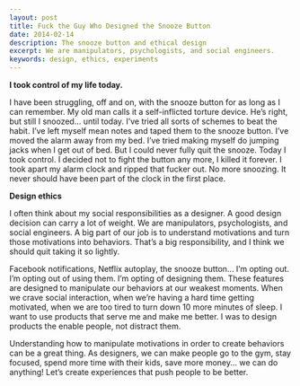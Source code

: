```yaml
---
layout: post
title: Fuck the Guy Who Designed the Snooze Button
date: 2014-02-14
description: The snooze button and ethical design
excerpt: We are manipulators, psychologists, and social engineers.
keywords: design, ethics, experiments
---
```


**I took control of my life today.**

I have been struggling, off and on, with the snooze button for as long as I can remember. My old man calls it a self-inflicted torture device. He’s right, but still I snoozed... until today. I’ve tried all sorts of schemes to beat the habit. I’ve left myself mean notes and taped them to the snooze button. I’ve moved the alarm away from my bed. I’ve tried making myself do jumping jacks when I get out of bed. But I could never fully quit the snooze. Today I took control. I decided not to fight the button any more, I killed it forever. I took apart my alarm clock and ripped that fucker out. No more snoozing. It never should have been part of the clock in the first place.

**Design ethics**

I often think about my social responsibilities as a designer. A good design decision can carry a lot of weight. We are manipulators, psychologists, and social engineers. A big part of our job is to understand motivations and turn those motivations into behaviors. That’s a big responsibility, and I think we should quit taking it so lightly.

Facebook notifications, Netflix autoplay, the snooze button... I’m opting out. I’m opting out of using them. I’m opting of designing them. These features are designed to manipulate our behaviors at our weakest moments. When we crave social interaction, when we’re having a hard time getting motivated, when we are too tired to turn down 10 more minutes of sleep. I want to use products that serve me and make me better. I was to design products the enable people, not distract them.

Understanding how to manipulate motivations in order to create behaviors can be a great thing. As designers, we can make people go to the gym, stay focused, spend more time with their kids, save more money... we can do anything! Let’s create experiences that push people to be better.